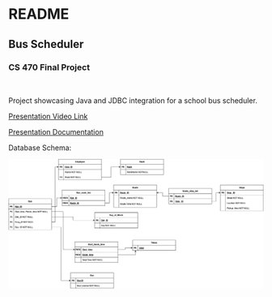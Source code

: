 # README

## Bus Scheduler
### CS 470 Final Project

<br/>

Project showcasing Java and JDBC integration for a school bus scheduler.
<br/>

[Presentation Video Link](https://youtu.be/zumIXIYqmm4)

[Presentation Documentation](doc/CS470%20Group%20Project.pdf)

Database Schema:

![database](doc/Images/Group%20Project_CS470_V5.drawio.png)